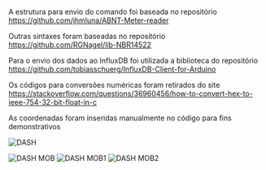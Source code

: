 
A estrutura para envio do comando foi baseada no repositório https://github.com/jhmluna/ABNT-Meter-reader

Outras sintaxes foram baseadas no repositório https://github.com/RGNagel/lib-NBR14522

Para o envio dos dados ao InfluxDB foi utilizada a biblioteca do repositório https://github.com/tobiasschuerg/InfluxDB-Client-for-Arduino

Os códigos para conversões numéricas foram retirados do site https://stackoverflow.com/questions/36960456/how-to-convert-hex-to-ieee-754-32-bit-float-in-c

As coordenadas foram inseridas manualmente no código para fins demonstrativos

![DASH](https://user-images.githubusercontent.com/103472307/207613887-96694b90-6fc3-4794-a028-1217f3a62453.png)

![DASH MOB](https://user-images.githubusercontent.com/103472307/207614490-eb5fc5a7-4356-4345-a8b1-f632934f256d.png)
![DASH MOB1](https://user-images.githubusercontent.com/103472307/207614499-bf97d4b8-29e0-4d7a-989a-26e94f91784a.png)
![DASH MOB2](https://user-images.githubusercontent.com/103472307/207614501-16f0b484-2d7e-4d77-a8e4-dd1b542c7803.png)




